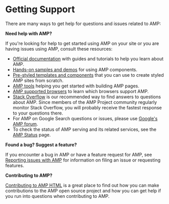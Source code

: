 <!-- DO NOT RENAME OR REMOVE THIS FILE - it's hosted here https://amp.dev/support/ -->

# Getting Support

There are many ways to get help for questions and issues related to AMP:

**Need help with AMP?**

If you're looking for help to get started using AMP on your site or you are having issues using AMP, consult these resources:

- [Official documentation](https://amp.dev/documentation/guides-and-tutorials/) with guides and tutorials to help you learn about AMP.
- [Hands-on samples and demos](https://amp.dev/documentation/examples/) for using AMP components.
- [Pre-styled templates and components](https://amp.dev/documentation/templates/) that you can use to create styled AMP sites from scratch.
- [AMP tools](https://amp.dev/documentation/tools) helping you get started with building AMP pages.
- [AMP supported browsers](https://amp.dev/support/faq/supported-browsers) to learn which browsers support AMP.
- [Stack Overflow](http://stackoverflow.com/questions/tagged/amp-html) is our recommended way to find answers to questions about AMP. Since members of the AMP Project community regularly monitor Stack Overflow, you will probably receive the fastest response to your questions there.
- For AMP on Google Search questions or issues, please use [Google's AMP forum](https://goo.gl/utQ1KZ).
- To check the status of AMP serving and its related services, see the [AMP Status](https://status.ampproject.org/) page.

**Found a bug? Suggest a feature?**

If you encounter a bug in AMP or have a feature request for AMP, see [Reporting issues with AMP](https://github.com/ampproject/amphtml/blob/master/CONTRIBUTING.md#reporting-issues-with-amp) for information on filing an issue or requesting features.

**Contributing to AMP?**

[Contributing to AMP HTML](https://github.com/ampproject/amphtml/blob/master/CONTRIBUTING.md#ongoing-participation) is a great place to find out how you can make contributions to the AMP open source project and how you can get help if you run into questions when contributing to AMP.
